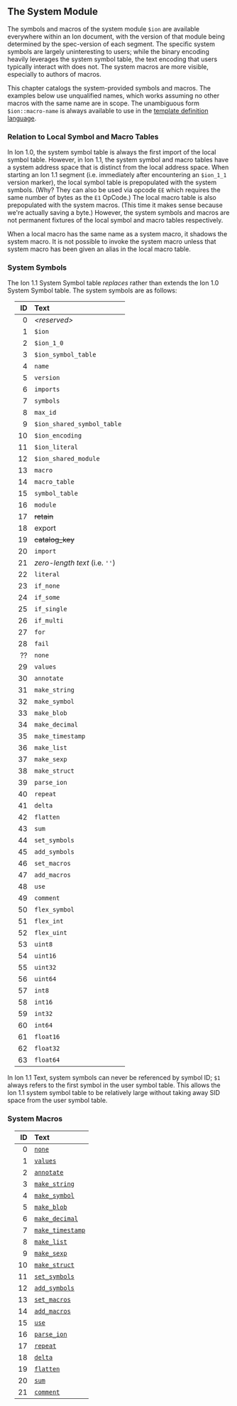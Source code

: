 ## The System Module

The symbols and macros of the system module `$ion` are available everywhere within an Ion document,
with the version of that module being determined by the spec-version of each segment.
The specific system symbols are largely uninteresting to users; while the binary encoding heavily
leverages the system symbol table, the text encoding that users typically interact with does not.
The system macros are more visible, especially to authors of macros.

This chapter catalogs the system-provided symbols and macros.
The examples below use unqualified names, which works assuming no other macros with the same name are in scope. The unambiguous form `$ion::macro-name` is always available to use in the [template definition language](../macros/macros_by_example.md).
<!-- TODO: replace the above link with a TDL-specific reference once we have one. /-->

### Relation to Local Symbol and Macro Tables

In Ion 1.0, the system symbol table is always the first import of the local symbol table.
However, in Ion 1.1, the system symbol and macro tables have a system address space that is distinct from the local address space.
When starting an Ion 1.1 segment (i.e. immediately after encountering an `$ion_1_1` version marker), the local symbol
table is prepopulated with the system symbols. 
(Why? They can also be used via opcode `EE` which requires the same number of bytes as the `E1` OpCode.) 
The local macro table is also prepopulated with the system macros.
(This time it makes sense because we're actually saving a byte.)
However, the system symbols and macros are not permanent fixtures of the local symbol and macro tables respectively.


When a local macro has the same name as a system macro, it shadows the system macro.
It is not possible to invoke the system macro unless that system macro has been given an alias in the local macro table.

### System Symbols

The Ion 1.1 System Symbol table _replaces_ rather than extends the Ion 1.0 System Symbol table. The system symbols are as follows:

<!-- make the tables align to the side of the page /-->
<style>table { margin: 1em;}</style>

| ID | Text                            |
|---:|:--------------------------------|
|  0 | _&lt;reserved&gt;_              |
|  1 | `$ion`                          |
|  2 | `$ion_1_0`                      |
|  3 | `$ion_symbol_table`             |
|  4 | `name`                          |
|  5 | `version`                       |
|  6 | `imports`                       |
|  7 | `symbols`                       |
|  8 | `max_id`                        |
|  9 | `$ion_shared_symbol_table`      |
| 10 | `$ion_encoding`                 |
| 11 | `$ion_literal`                  |
| 12 | `$ion_shared_module`            |
| 13 | `macro`                         |
| 14 | `macro_table`                   |
| 15 | `symbol_table`                  |
| 16 | `module`                        |
| 17 | ~~retain~~                      |
| 18 | export                          |
| 19 | ~~catalog_key~~                 |
| 20 | `import`                        |
| 21 | _zero-length text_ (i.e. `''`)  |
| 22 | `literal`                       |
| 23 | `if_none`                       |
| 24 | `if_some`                       |
| 25 | `if_single`                     |
| 26 | `if_multi`                      |
| 27 | `for`                           |
| 28 | `fail`                          |
| ?? | `none`                          |
| 29 | `values`                        |
| 30 | `annotate`                      |
| 31 | `make_string`                   |
| 32 | `make_symbol`                   |
| 33 | `make_blob`                     |
| 34 | `make_decimal`                  |
| 35 | `make_timestamp`                |
| 36 | `make_list`                     |
| 37 | `make_sexp`                     |
| 38 | `make_struct`                   |
| 39 | `parse_ion`                     |
| 40 | `repeat`                        |
| 41 | `delta`                         |
| 42 | `flatten`                       |
| 43 | `sum`                           |
| 44 | `set_symbols`                   |
| 45 | `add_symbols`                   |
| 46 | `set_macros`                    |
| 47 | `add_macros`                    |
| 48 | `use`                           |
| 49 | `comment`                       |
| 50 | `flex_symbol`                   |
| 51 | `flex_int`                      |
| 52 | `flex_uint`                     |
| 53 | `uint8`                         |
| 54 | `uint16`                        |
| 55 | `uint32`                        |
| 56 | `uint64`                        |
| 57 | `int8`                          |
| 58 | `int16`                         |
| 59 | `int32`                         |
| 60 | `int64`                         |
| 61 | `float16`                       |
| 62 | `float32`                       |
| 63 | `float64`                       |

In Ion 1.1 Text, system symbols can never be referenced by symbol ID; `$1` always refers to the first symbol in the user symbol table.
This allows the Ion 1.1 system symbol table to be relatively large without taking away SID space from the user symbol table.

### System Macros

| ID | Text                                                          |
|---:|:--------------------------------------------------------------|
|  0 | [`none`](../macros/system_macros.md#none)                     |
|  1 | [`values`](../macros/system_macros.md#values)                 |
|  2 | [`annotate`](../macros/system_macros.md#annotate)             |
|  3 | [`make_string`](../macros/system_macros.md#make_string)       |
|  4 | [`make_symbol`](../macros/system_macros.md#make_symbol)       |
|  5 | [`make_blob`](../macros/system_macros.md#make_blob)           |
|  6 | [`make_decimal`](../macros/system_macros.md#make_decimal)     |
|  7 | [`make_timestamp`](../macros/system_macros.md#make_timestamp) |
|  8 | [`make_list`](../macros/system_macros.md#make_list)           |
|  9 | [`make_sexp`](../macros/system_macros.md#make_sexp)           |
| 10 | [`make_struct`](../macros/system_macros.md#make_struct)       |
| 11 | [`set_symbols`](../macros/system_macros.md#set_symbols)       |
| 12 | [`add_symbols`](../macros/system_macros.md#add_symbols)       |
| 13 | [`set_macros`](../macros/system_macros.md#set_macros)         |
| 14 | [`add_macros`](../macros/system_macros.md#add_macros)         |
| 15 | [`use`](../macros/system_macros.md#use)                       |
| 16 | [`parse_ion`](../macros/system_macros.md#parse_ion)           |
| 17 | [`repeat`](../macros/system_macros.md#repeat)                 |
| 18 | [`delta`](../macros/system_macros.md#delta)                   |
| 19 | [`flatten`](../macros/system_macros.md#flatten)               |
| 20 | [`sum`](../macros/system_macros.md#sum)                       |
| 21 | [`comment`](../macros/system_macros.md#comment)               |

